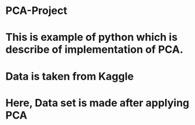 # PCA-Project
# This is example of python which is describe of implementation of PCA.
# Data is taken from Kaggle 
# Here, Data set is made after applying PCA
